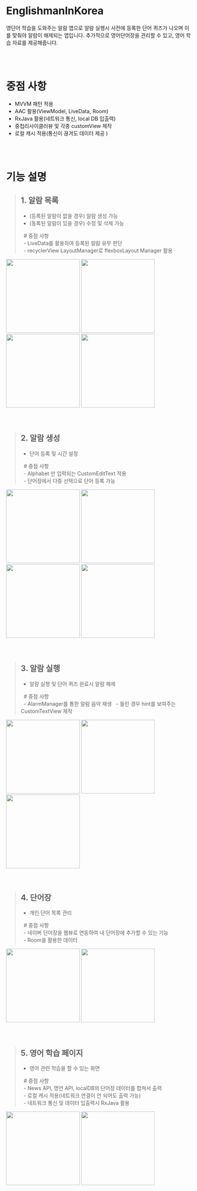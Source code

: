 # EnglishmanInKorea

영단어 학습을 도와주는 알람 앱으로
알람 실행시 사전에 등록한 단어 퀴즈가 나오며 이를 맞춰야 알람이 해제되는 앱입니다.
추가적으로 영어단어장을 관리할 수 있고, 영어 학습 자료를 제공해줍니다.


<br><br>
    
# 중점 사항
- MVVM 패턴 적용
- AAC 활용(ViewModel, LiveData, Room)
- RxJava 활용(네트워크 통신, local DB 입출력)
- 중첩리사이클러뷰 및 각종 customView 제작
- 로컬 캐시 적용(통신이 끊겨도 데이터 제공 )

<br><br>
    
# 기능 설명  

> ## 1. 알람 목록
> - (등록된 알람이 없을 경우) 알람 생성 가능
> - (동록된 알람이 있을 경우) 수정 및 삭제 가능  
> 
> &nbsp; # 중점 사항  
> &nbsp; - LiveData를 활용하여 등록된 알람 유무 판단  
> &nbsp; - recyclerView LayoutManager로 flexboxLayout Manager 활용  

<div>
  <img width="200" src="https://user-images.githubusercontent.com/62230118/82783161-e86e9400-9e98-11ea-9f50-29b5a471cae1.jpg">
  <img width="200" src="https://user-images.githubusercontent.com/62230118/82783206-ffad8180-9e98-11ea-94e5-c869bc9dad14.jpg">
  <img width="200" src="https://user-images.githubusercontent.com/62230118/82783211-00deae80-9e99-11ea-8390-1971a67c142a.jpg">
  <img width="200" src="https://user-images.githubusercontent.com/62230118/83261458-51863c80-a1f6-11ea-8c82-ec6432147abe.jpg">
</div>
<br><br>

> ## 2. 알람 생성
> - 단어 등록 및 시간 설정  
>
> &nbsp; # 중점 사항  
> &nbsp; - Alphabet 만 입력되는 CustomEditText 적용  
> &nbsp; - 단어장에서 다중 선택으로 단어 등록 가능

<div>
  <img width="200" src="https://user-images.githubusercontent.com/62230118/82787115-be20d480-9ea0-11ea-9795-0b2cd4be1ebf.jpg">
  <img width="200" src="https://user-images.githubusercontent.com/62230118/82787123-bf520180-9ea0-11ea-9665-7ff1d76956e8.jpg">
  <img width="200" src="https://user-images.githubusercontent.com/62230118/82787127-bfea9800-9ea0-11ea-8482-b6737d42843e.jpg">
  <img width="200" src="https://user-images.githubusercontent.com/62230118/82787128-bfea9800-9ea0-11ea-8dce-5fea75e219e6.jpg">
</div>
<br><br>

> ## 3. 알람 실행
> - 알람 실행 및 단어 퀴즈 완료시 알람 해제  
>
> &nbsp; # 중점 사항  
> &nbsp; - AlarmManager를 통한 알람 음악 재생
> &nbsp; - 틀린 경우 hint를 보여주는 CustomTextView 제작  

<div>
  <img width="200" src="https://user-images.githubusercontent.com/62230118/82783332-308db680-9e99-11ea-985a-37fdf80fdf5b.jpg">
  <img width="200" src="https://user-images.githubusercontent.com/62230118/82783335-31bee380-9e99-11ea-84c1-e289bc460dd8.jpg">
  <img width="200" src="https://user-images.githubusercontent.com/62230118/82783337-32577a00-9e99-11ea-8516-c4a3013275fc.jpg">
</div>
<br><br>

> ## 4. 단어장
> - 개인 단어 목록 관리  
>
> &nbsp; # 중점 사항  
> &nbsp; - 네이버 단어장을 웹뷰로 연동하여 내 단어장에 추가할 수 있는 기능  
> &nbsp; - Room을 활용한 데이터   

<div>
  <img width="200" src="https://user-images.githubusercontent.com/62230118/82783286-21a70400-9e99-11ea-9179-280a789cd681.jpg">
  <img width="200" src="https://user-images.githubusercontent.com/62230118/82783289-223f9a80-9e99-11ea-8c07-4d7a485a5d33.jpg">
</div>
<br><br>

> ## 5. 영어 학습 페이지
> - 영어 관련 학습을 할 수 있는 화면  
>
> &nbsp; # 중점 사항  
> &nbsp; - News API, 명언 API, localDB의 단어장 데이터를 합쳐서 출력  
> &nbsp; - 로컬 캐시 적용(네트워크 연결이 안 되어도 출력 가능)  
> &nbsp; - 네트워크 통신 및 데이터 입출력시 RxJava 활용  

<div>
  <img width="200" src="https://user-images.githubusercontent.com/62230118/82783281-1fdd4080-9e99-11ea-9c7f-bda66cca0fe9.jpg">
  <img width="200" src="https://user-images.githubusercontent.com/62230118/82783285-210e6d80-9e99-11ea-8519-22cc004e4e6b.jpg">
</div>
<br><br>



